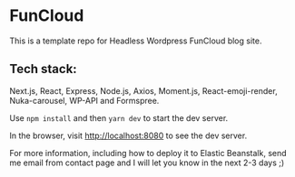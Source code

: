 # FunCloud

This is a template repo for Headless Wordpress FunCloud blog site.

## Tech stack:
Next.js, React, Express, Node.js, Axios, Moment.js, React-emoji-render, Nuka-carousel, WP-API and Formspree.

Use `npm install` and then `yarn dev` to start the dev server.

In the browser, visit [http://localhost:8080](http://localhost:8080) to see the dev server.

For more information, including how to deploy it to Elastic Beanstalk, send me email from contact page and I will let you know in the next 2-3 days ;)